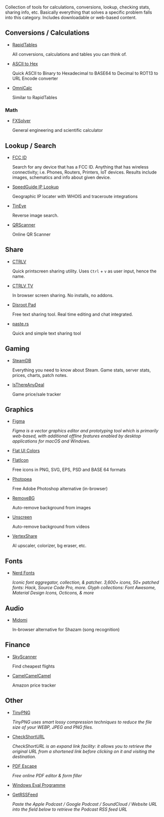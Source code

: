 Collection of tools for calculations, conversions, lookup, checking stats, sharing info, etc.
Basically everything that solves a specific problem falls into this category. Includes downloadable or web-based content.

## Conversions / Calculations

-   [RapidTables](https://www.rapidtables.com/)

    All conversions, calculations and tables you can think of. 

-   [ASCII to Hex](https://www.asciitohex.com/)

    Quick ASCII to Binary to Hexadecimal to BASE64 to Decimal to ROT13 to URL Encode converter

- [OmniCalc](https://www.omnicalculator.com/)

    Similar to RapidTables

### Math

-   [FXSolver](https://www.fxsolver.com/)

    General engineering and scientific calculator

## Lookup / Search

-   [FCC ID](https://fccid.io/) 

    Search for any device that has a FCC ID. Anything that has wireless connectivity; i.e. Phones, Routers, Printers, IoT devices. Results include images, schematics and info about given device.

-   [SpeedGuide IP Lookup](https://www.speedguide.net/ip/)

    Geographic IP locater with WHOIS and traceroute integrations

-   [TinEye](https://tineye.com/)

    Reverse image search.

- [QRScanner](https://qrscanneronline.com/)

    Online QR Scanner

## Share

-   [CTRLV](https://ctrlv.link/)

    Quick printscreen sharing utility. Uses `Ctrl` + `v` as user input, hence the name.

-   [CTRLV TV](https://ctrlv.tv/)

    In browser screen sharing. No installs, no addons.

-   [Disroot Pad](https://pad.disroot.org/)

    Free text sharing tool. Real time editing and chat integrated. 

-   [paste.rs](https://paste.rs/web)

    Quick and simple text sharing tool

## Gaming

- [SteamDB](https://steamdb.info/)

    Everything you need to know about Steam. Game stats, server stats, prices, charts, patch notes.

- [IsThereAnyDeal](https://isthereanydeal.com/)

    Game price/sale tracker

## Graphics

- [Figma](https://www.figma.com/)

    *Figma is a vector graphics editor and prototyping tool which is primarily web-based, with additional offline features enabled by desktop applications for macOS and Windows.*

- [Flat UI Colors](https://flatuicolors.com/)
- [FlatIcon](https://www.flaticon.com/)

    Free icons in PNG, SVG, EPS, PSD and BASE 64 formats

- [Photopea](https://www.photopea.com/)

    Free Adobe Photoshop alternative (in-browser)

- [RemoveBG](https://www.remove.bg/)

    Auto-remove background from images

- [Unscreen](https://www.unscreen.com/)

    Auto-remove background from videos

- [VertexShare](https://vertexshare.com/)

    AI upscaler, colorizer, bg eraser, etc.

## Fonts

- [Nerd Fonts](https://github.com/ryanoasis/nerd-fonts)

    *Iconic font aggregator, collection, & patcher. 3,600+ icons, 50+ patched fonts: Hack, Source Code Pro, more. Glyph collections: Font Awesome, Material Design Icons, Octicons, & more*


## Audio

- [Midomi](https://www.midomi.com/)

    In-browser alternative for Shazam (song recognition)

## Finance

- [SkyScanner](https://www.skyscanner.com)

    Find cheapest flights

- [CamelCamelCamel](https://camelcamelcamel.com/)

    Amazon price tracker

## Other

- [TinyPNG](https://tinypng.com/)

    *TinyPNG uses smart lossy compression techniques to reduce the file size of your WEBP, JPEG and PNG files.*

- [CheckShortURL](https://checkshorturl.com/)

    *CheckShortURL is an expand link facility: it allows you to retrieve the original URL from a shortened link before clicking on it and visiting the destination.*

- [PDF Escape](https://www.pdfescape.com/windows/)

    *Free online PDF editor & form filler*

- [Windows Eval Programme](https://www.microsoft.com/en-us/evalcenter/evaluate-windows-10-enterprise)
- [GetRSSFeed](https://getrssfeed.com/)

    *Paste the Apple Podcast / Google Podcast / SoundCloud / Website URL into the field below to retrieve the Podcast RSS feed URL*
    

